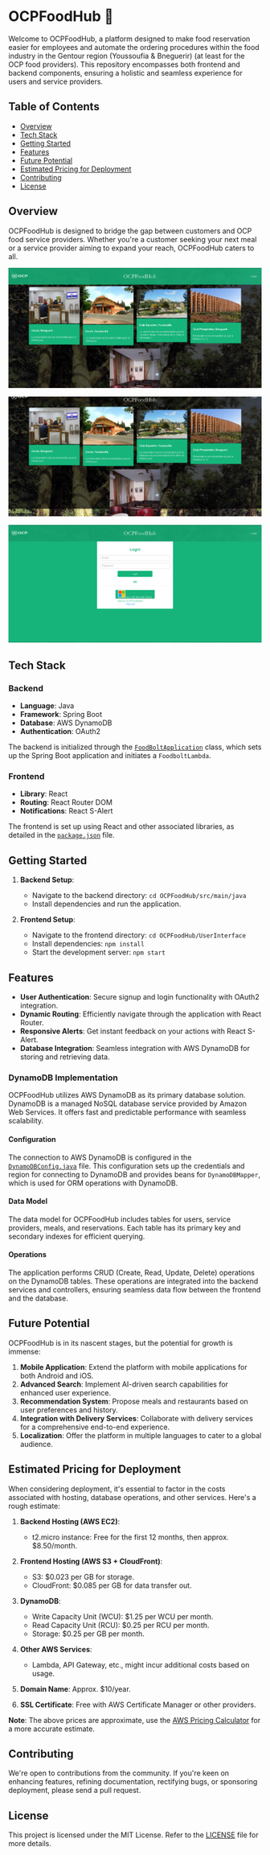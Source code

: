 
# OCPFoodHub 🍔

Welcome to OCPFoodHub, a  platform designed to make food reservation easier for employees and automate the ordering procedures within the food industry in the Gentour region (Youssoufia & Bneguerir) (at least for the OCP food providers). This repository encompasses both frontend and backend components, ensuring a holistic and seamless experience for users and service providers.

## Table of Contents

- [Overview](#overview)
- [Tech Stack](#tech-stack)
- [Getting Started](#getting-started)
- [Features](#features)
- [Future Potential](#future-potential)
- [Estimated Pricing for Deployment](#estimated-pricing-for-deployment)
- [Contributing](#contributing)
- [License](#license)

## Overview

OCPFoodHub is designed to bridge the gap between customers and OCP food service providers. Whether you're a customer seeking your next meal or a service provider aiming to expand your reach, OCPFoodHub caters to all.

![OCPFoodHub Shot 1](AppSnips/OCPFoodHub_shot1.png)

![OCPFoodHub Shot 2](AppSnips/OCPFoodHub_shot2.png)

![OCPFoodHub Login](AppSnips/OCPFoodHub_shot3.png)


## Tech Stack

### Backend

- **Language**: Java
- **Framework**: Spring Boot
- **Database**: AWS DynamoDB
- **Authentication**: OAuth2

The backend is initialized through the [`FoodBoltApplication`](https://github.com/idntbite/OCPFoodHub/blob/main/OCPFoodHub/src/main/java/edu/cloudtech/FoodBolt/FoodBoltApplication.java) class, which sets up the Spring Boot application and initiates a `FoodboltLambda`.

### Frontend

- **Library**: React
- **Routing**: React Router DOM
- **Notifications**: React S-Alert

The frontend is set up using React and other associated libraries, as detailed in the [`package.json`](https://github.com/idntbite/OCPFoodHub/blob/main/OCPFoodHub/UserInterface/package.json) file.

## Getting Started

1. **Backend Setup**:
   - Navigate to the backend directory: `cd OCPFoodHub/src/main/java`
   - Install dependencies and run the application.

2. **Frontend Setup**:
   - Navigate to the frontend directory: `cd OCPFoodHub/UserInterface`
   - Install dependencies: `npm install`
   - Start the development server: `npm start`

## Features

- **User Authentication**: Secure signup and login functionality with OAuth2 integration.
- **Dynamic Routing**: Efficiently navigate through the application with React Router.
- **Responsive Alerts**: Get instant feedback on your actions with React S-Alert.
- **Database Integration**: Seamless integration with AWS DynamoDB for storing and retrieving data.

### DynamoDB Implementation

OCPFoodHub utilizes AWS DynamoDB as its primary database solution. DynamoDB is a managed NoSQL database service provided by Amazon Web Services. It offers fast and predictable performance with seamless scalability.

#### Configuration

The connection to AWS DynamoDB is configured in the [`DynamoDBConfig.java`](https://github.com/idntbite/OCPFoodHub/blob/main/OCPFoodHub/src/main/java/edu/cloudtech/FoodBolt/Config/DynamoDBConfig.java) file. This configuration sets up the credentials and region for connecting to DynamoDB and provides beans for `DynamoDBMapper`, which is used for ORM operations with DynamoDB.

#### Data Model

The data model for OCPFoodHub includes tables for users, service providers, meals, and reservations. Each table has its primary key and secondary indexes for efficient querying.

#### Operations

The application performs CRUD (Create, Read, Update, Delete) operations on the DynamoDB tables. These operations are integrated into the backend services and controllers, ensuring seamless data flow between the frontend and the database.

## Future Potential

OCPFoodHub is in its nascent stages, but the potential for growth is immense:

1. **Mobile Application**: Extend the platform with mobile applications for both Android and iOS.
2. **Advanced Search**: Implement AI-driven search capabilities for enhanced user experience.
3. **Recommendation System**: Propose meals and restaurants based on user preferences and history.
4. **Integration with Delivery Services**: Collaborate with delivery services for a comprehensive end-to-end experience.
5. **Localization**: Offer the platform in multiple languages to cater to a global audience.

## Estimated Pricing for Deployment

When considering deployment, it's essential to factor in the costs associated with hosting, database operations, and other services. Here's a rough estimate:

1. **Backend Hosting (AWS EC2)**:
   - t2.micro instance: Free for the first 12 months, then approx. $8.50/month.

2. **Frontend Hosting (AWS S3 + CloudFront)**:
   - S3: $0.023 per GB for storage.
   - CloudFront: $0.085 per GB for data transfer out.

3. **DynamoDB**:
   - Write Capacity Unit (WCU): $1.25 per WCU per month.
   - Read Capacity Unit (RCU): $0.25 per RCU per month.
   - Storage: $0.25 per GB per month.

4. **Other AWS Services**:
   - Lambda, API Gateway, etc., might incur additional costs based on usage.

5. **Domain Name**: Approx. $10/year.

6. **SSL Certificate**: Free with AWS Certificate Manager or other providers.

**Note**: The above prices are approximate, use the [AWS Pricing Calculator](https://calculator.aws/#/) for a more accurate estimate.

## Contributing

We're open to contributions from the community. If you're keen on enhancing features, refining documentation, rectifying bugs, or sponsoring deployment, please send a pull request.

## License

This project is licensed under the MIT License. Refer to the [LICENSE](LICENSE) file for more details.
